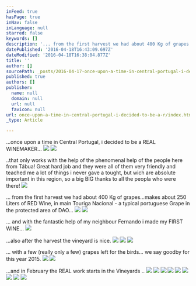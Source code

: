 ```yaml
---
inFeed: true
hasPage: true
inNav: false
inLanguage: null
starred: false
keywords: []
description: '... from the first harvest we had about 400 Kg of grapes...makes about 250 Liters of RED Wine, in main Touriga Nacional - a typical portuguese Grape in the protected area of DAO... '
datePublished: '2016-04-18T16:43:09.697Z'
dateModified: '2016-04-18T16:38:04.877Z'
title: ''
author: []
sourcePath: _posts/2016-04-17-once-upon-a-time-in-central-portugal-i-decided-to-be-a-r.md
published: true
authors: []
publisher:
  name: null
  domain: null
  url: null
  favicon: null
url: once-upon-a-time-in-central-portugal-i-decided-to-be-a-r/index.html
_type: Article

---
```

...once upon a time in Central Portugal, i decided to be a REAL WINEMAKER...
![](https://the-grid-user-content.s3-us-west-2.amazonaws.com/3f28520f-73ee-4b53-9afc-e916f5ee645f.jpg)
![](https://the-grid-user-content.s3-us-west-2.amazonaws.com/29ef28bb-fca9-4de5-a238-90c20f4d32aa.jpg)

..that only works with the help of the phenomenal help of the people here from Tábua! Great hard job and they were all of them very friendly and teached me a lot of things i never gave a tought, but wich are absolute important in this region, so a big BIG thanks to all the peopla who were there!
![](https://the-grid-user-content.s3-us-west-2.amazonaws.com/b87113d0-b1b9-44ed-b944-3da700781b64.jpg)

... from the first harvest we had about 400 Kg of grapes...makes about 250 Liters of RED Wine, in main Touriga Nacional - a typical portuguese Grape in the protected area of DAO... ![](https://the-grid-user-content.s3-us-west-2.amazonaws.com/45d1f740-7545-4230-986f-9d78a623ff21.jpg)
![](https://the-grid-user-content.s3-us-west-2.amazonaws.com/60d243ca-aa9d-47c4-9514-2783f1c99a06.jpg)

... and with the fantastic help of my neighbour Fernando i made my FIRST WINE...
![](https://the-grid-user-content.s3-us-west-2.amazonaws.com/9ad5c900-1fdf-4f59-b7fa-2f3c0a342fce.jpg)

...also after the harvest the vineyard is nice. ![](https://the-grid-user-content.s3-us-west-2.amazonaws.com/e1ae2306-40c0-4a6b-a8b2-561739bbdb3c.jpg)
![](https://the-grid-user-content.s3-us-west-2.amazonaws.com/7d3b1303-2221-4562-8073-d0e06d9174f9.jpg)
![](https://the-grid-user-content.s3-us-west-2.amazonaws.com/aafd242f-9577-4a2b-b23b-40c5165036e4.jpg)

... with a few (really only a few) grapes left for the birds... we say goodby for this year 2015\.
![](https://the-grid-user-content.s3-us-west-2.amazonaws.com/bfcf9e5d-14aa-4a3d-82be-78983b6b01af.jpg)
![](https://the-grid-user-content.s3-us-west-2.amazonaws.com/ab5d5ca5-a2da-47fd-b3af-462c8fad9c4f.jpg)

...and in February the REAL work starts in the Vineyards ..
![](https://the-grid-user-content.s3-us-west-2.amazonaws.com/52f4a24c-e609-4fd4-a35c-b73d0bec7281.jpg)
![](https://the-grid-user-content.s3-us-west-2.amazonaws.com/a109b2f2-7086-40ea-b0f6-7d815c2ad864.jpg)
![](https://the-grid-user-content.s3-us-west-2.amazonaws.com/1e16177a-b6d0-46e0-b25d-e1ad8b2792bc.jpg)
![](https://the-grid-user-content.s3-us-west-2.amazonaws.com/78ff1c95-9aec-4f43-b997-52b3133825db.jpg)
![](https://the-grid-user-content.s3-us-west-2.amazonaws.com/da1009c4-3592-49b9-b000-e96f1f351a57.jpg)
![](https://the-grid-user-content.s3-us-west-2.amazonaws.com/b36394ef-0a9a-4fe6-9863-da7974a55bd5.jpg)
![](https://the-grid-user-content.s3-us-west-2.amazonaws.com/0cac9a20-cc52-4489-b895-88069b9ca461.jpg)
![](https://the-grid-user-content.s3-us-west-2.amazonaws.com/0563e0a6-53a9-40d0-a8d2-c9c266a97a77.jpg)
![](https://the-grid-user-content.s3-us-west-2.amazonaws.com/3beb45cf-6f86-406f-a2a7-7a5365a70678.jpg)